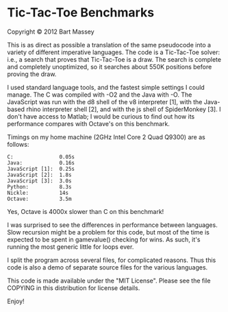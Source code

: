 # Tic-Tac-Toe Benchmarks
Copyright © 2012 Bart Massey

This is as direct as possible a translation of the same
pseudocode into a variety of different imperative languages.
The code is a Tic-Tac-Toe solver: i.e., a search that proves
that Tic-Tac-Toe is a draw. The search is complete and
completely unoptimized, so it searches about 550K positions
before proving the draw.

I used standard language tools, and the fastest simple
settings I could manage. The C was compiled with -O2 and the
Java with -O. The JavaScript was run with the d8 shell of
the v8 interpreter [1], with the Java-based rhino
interpreter shell [2], and with the js shell of SpiderMonkey
[3]. I don't have access to Matlab; I would be curious to
find out how its performance compares with Octave's on this
benchmark.

Timings on my home machine (2GHz Intel Core 2 Quad Q9300)
are as follows:

    C:               0.05s
    Java:            0.16s
    JavaScript [1]:  0.25s
    JavaScript [2]:  1.8s
    JavaScript [3]:  3.0s
    Python:          8.3s
    Nickle:          14s
    Octave:          3.5m

Yes, Octave is 4000x slower than C on this benchmark!

I was surprised to see the differences in performance
between languages. Slow recursion might be a problem for
this code, but most of the time is expected to be spent in
gamevalue() checking for wins. As such, it's running the
most generic little for loops ever.

I split the program across several files, for complicated
reasons. Thus this code is also a demo of separate source
files for the various languages.

This code is made available under the "MIT License". Please
see the file COPYING in this distribution for license
details.

Enjoy!
